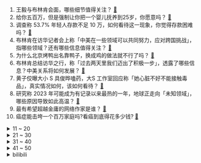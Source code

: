 1. 王毅与布林肯会面，哪些细节值得关注？ [:link:](https://www.zhihu.com/question/607413112)
2. 给你五百万，但是强制让你把一个婴儿抚养到25岁，你愿意吗？ [:link:](https://www.zhihu.com/question/606809108)
3. 调查称 53.7% 年轻人存款不足 10 万，如何看待这一现象，你觉得存款困难吗？ [:link:](https://www.zhihu.com/question/607446342)
4. 布林肯在访华记者会上称「中美在一些领域可以共同努力，应对跨国挑战」，指哪些领域？还有哪些信息值得关注？ [:link:](https://www.zhihu.com/question/607511949)
5. 为什么北京烤鸭出名靠鸭子，换成鸡的做法就不行了吗？ [:link:](https://www.zhihu.com/question/606620975)
6. 布林肯总结访华之行，称「过去两天里我们迈出了积极一步」，透露了哪些信息？中美关系将如何发展？ [:link:](https://www.zhihu.com/question/607531271)
7. 黄子佼曝大小 S 具俊晔嗑药，大S 工作室回应称「她心脏不好不能接触毒品」，真实情况如何，该如何看待？ [:link:](https://www.zhihu.com/question/607436138)
8. 研究称 2023 年可能成为有记录以来最热的一年，地球正走向「未知领域」，哪些原因导致如此高温？ [:link:](https://www.zhihu.com/question/607397022)
9. 最有希望超越金庸的网络作家是谁？ [:link:](https://www.zhihu.com/question/607351033)
10. 癌症能击垮一个百万家庭吗?看癌到底得花多少钱? [:link:](https://www.zhihu.com/question/597400209)
<details>
<summary>11 ~ 20</summary>

11. 为什么现代足球中，前腰已经逐步淘汰了？ [:link:](https://www.zhihu.com/question/605910376)
12. 学数学需要靠天赋吗? [:link:](https://www.zhihu.com/question/598784833)
13. 有哪些推荐给年轻人的车？ [:link:](https://www.zhihu.com/question/351728964)
14. 面试官问我跳槽原因，我直说是因为想涨工资，这会不会太直白了？有没有更好的话术可以参考？ [:link:](https://www.zhihu.com/question/606935154)
15. 女子花 52 元取鱼刺称「医院赚大钱」被怼，你对该事件有哪些看法？ [:link:](https://www.zhihu.com/question/607346880)
16. 继西北大学等高校限制或取消硕士新生奖学金发放后，又一高校取消新生奖学金，如何看待这一现象？ [:link:](https://www.zhihu.com/question/607454580)
17. 「鼠头鸭脖」涉事企业为江西中快，母公司经营全国七百余个高校食堂，自称营收规模直逼海底捞，透露哪些信息？ [:link:](https://www.zhihu.com/question/607420919)
18. 白酒价格大面积倒挂，渠道现「堰塞湖」，消化库存是今年首要任务，白酒行业今年前景如何？ [:link:](https://www.zhihu.com/question/607396709)
19. 为什么越来越多的国人爱喝咖啡？ [:link:](https://www.zhihu.com/question/544731483)
20. 我姐不跟家里人来往了，怎么修复关系? [:link:](https://www.zhihu.com/question/606581353)
</details>
<details>
<summary>21 ~ 30</summary>

21. 男朋友有上海房子，要求结婚我家出一百万怎么办？ [:link:](https://www.zhihu.com/question/606941706)
22. 和男友一小时前点的外卖到了，同事却突然说半小时后有聚餐，如何决择，陪男友还是与同事聚餐？ [:link:](https://www.zhihu.com/question/606242407)
23. 如何看懂分时图？ [:link:](https://www.zhihu.com/question/511511159)
24. 低利率环境下，居民会主动把钱拿出来去消费吗？本轮降息对刺激国内消费规模有哪些预估的成效？ [:link:](https://www.zhihu.com/question/607047507)
25. 利率下跌后，存款对储户吸引力大幅下降，除了货币基金，还有哪些低风险、相对高收益的理财方向推荐？ [:link:](https://www.zhihu.com/question/607031701)
26. 为什么骑自行车到 60 公里每小时怕得要死，但是骑摩托车到 60 公里每小时却没那么怕？ [:link:](https://www.zhihu.com/question/602967888)
27. 如何看待哈工大今年招生大类内任选专业，不看成绩？ [:link:](https://www.zhihu.com/question/607170513)
28. 日常生活中，到底有没有必要护肤？ [:link:](https://www.zhihu.com/question/603677998)
29. 准大学生一枚，高考结束了想给自己换个新手机，怎样换手机最划算？ [:link:](https://www.zhihu.com/question/607181635)
30. 工作中受了很大的委屈，是辞职还是忍着？ [:link:](https://www.zhihu.com/question/605839531)
</details>
<details>
<summary>31 ~ 40</summary>

31. 人工智能时代，孩子与 AI 的合理距离是什么？从小接触 AI 的这一代，人生会出现哪些改变？ [:link:](https://www.zhihu.com/question/606736368)
32. 女朋友小我十岁，我承担所有花费正常吗？ [:link:](https://www.zhihu.com/question/606031396)
33. 什么样的手机能在大学用四年？ [:link:](https://www.zhihu.com/question/607420287)
34. 如果张角没有病死，黄巾军能不能成功？ [:link:](https://www.zhihu.com/question/607040096)
35. 一边是「临床医学」居高考志愿人气榜首，一边是医学生们「劝退」高中生，究竟该不该学医？你为何选择当医生？ [:link:](https://www.zhihu.com/question/607438423)
36. 秦国是春秋时期四大强国之一，战国开局为何却沦落成二流国家？ [:link:](https://www.zhihu.com/question/497987614)
37. 有哪些专为年轻人设计的颜值与实力并存的高性价比空调值得入手？ [:link:](https://www.zhihu.com/question/601158016)
38. 熬夜加班嘴唇总容易干燥起皮，有哪些好用的唇霜、润唇膏的修复效果特别好？ [:link:](https://www.zhihu.com/question/597916437)
39. 拜登称「美国不会让乌克兰加入北约的过程『简单化』」，如何看待这一表态？后续进程将如何发展？ [:link:](https://www.zhihu.com/question/607410663)
40. 如何评价白敬亭、宋轶主演的电视剧《长风渡》？ [:link:](https://www.zhihu.com/question/607305319)
</details>
<details>
<summary>41 ~ 50</summary>

41. 中国降息 vs 美国暂停加息，中美货币政策分化什么时候才能停止呢？ [:link:](https://www.zhihu.com/question/606840816)
42. 阿联酋与卡塔尔正式复交，会对阿拉伯地区局势带来哪些影响？ [:link:](https://www.zhihu.com/question/607454054)
43. 6月23日状态火热的TES和JDG将迎来对决，你更看好哪只战队？ [:link:](https://www.zhihu.com/question/607347669)
44. 有无适合男士在夏天日用，又不走清新简单路子的香水？ [:link:](https://www.zhihu.com/question/601627170)
45. 欧足联主席谈沙特联赛巨星政策，「引进即将退役球员不是好方法，中国足球也犯过类似的错」，如何评价此言论？ [:link:](https://www.zhihu.com/question/607409561)
46. 厦大新闻学教授谈张雪峰言论，称「值得反思却不要轻信他的结论」，新闻学真的变成了天坑专业吗？ [:link:](https://www.zhihu.com/question/607414331)
47. 日本核污水排海在即，国际反对声浪接连不断，核污水排海将对生态环境带来哪些影响？核污水排海是唯一选项吗？ [:link:](https://www.zhihu.com/question/607418569)
48. 马上升入小学的孩子，除了练字，学习拼音加减法，还需要提前做什么准备？ [:link:](https://www.zhihu.com/question/593793102)
49. 准备提新途岳，有哪些不错的自驾路线求推荐？ [:link:](https://www.zhihu.com/question/601674779)
50. 为什么不能制造出像蚊子口器一样的针头？ [:link:](https://www.zhihu.com/question/279174258)
</details><details>
<summary>bilibili</summary>

</details>
